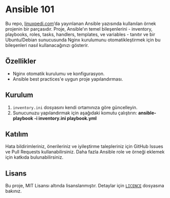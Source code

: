 # Ansible 101

Bu repo, [linuxpedi.com](https://linuxpedi.com)’da yayınlanan Ansible yazısında kullanılan örnek projenin bir parçasıdır. Proje, Ansible'ın temel bileşenlerini - inventory, playbooks, roles, tasks, handlers, templates, ve variables - tanıtır ve bir Ubuntu/Debian sunucusunda Nginx kurulumunu otomatikleştirmek için bu bileşenleri nasıl kullanacağınızı gösterir.

## Özellikler

- Nginx otomatik kurulumu ve konfigurasyon.
- Ansible best practices'e uygun proje yapılandırması.

## Kurulum

1. `inventory.ini` dosyasını kendi ortamınıza göre güncelleyin.
2. Sunucunuzu yapılandırmak için aşağıdaki komutu çalıştırın:
    **ansible-playbook -i inventory.ini playbook.yml**

## Katılım

Hata bildirimleriniz, önerileriniz ve iyileştirme talepleriniz için GitHub Issues ve Pull Requests kullanabilirsiniz. Daha fazla Ansible role ve örneği eklemek için katkıda bulunabilirsiniz.

## Lisans

Bu proje, MIT Lisansı altında lisanslanmıştır. Detaylar için [`LICENCE`](LICENCE) dosyasına bakınız.
